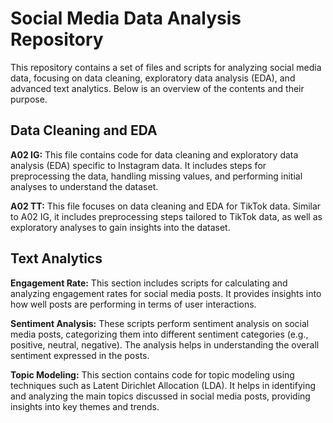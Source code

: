 # Social Media Data Analysis Repository

This repository contains a set of files and scripts for analyzing social media data, focusing on data cleaning, exploratory data analysis (EDA), and advanced text analytics. Below is an overview of the contents and their purpose.

## Data Cleaning and EDA
**A02 IG:** This file contains code for data cleaning and exploratory data analysis (EDA) specific to Instagram data. It includes steps for preprocessing the data, handling missing values, and performing initial analyses to understand the dataset.

**A02 TT:** This file focuses on data cleaning and EDA for TikTok data. Similar to A02 IG, it includes preprocessing steps tailored to TikTok data, as well as exploratory analyses to gain insights into the dataset.
## Text Analytics
**Engagement Rate:** This section includes scripts for calculating and analyzing engagement rates for social media posts. It provides insights into how well posts are performing in terms of user interactions.

**Sentiment Analysis:** These scripts perform sentiment analysis on social media posts, categorizing them into different sentiment categories (e.g., positive, neutral, negative). The analysis helps in understanding the overall sentiment expressed in the posts.

**Topic Modeling:** This section contains code for topic modeling using techniques such as Latent Dirichlet Allocation (LDA). It helps in identifying and analyzing the main topics discussed in social media posts, providing insights into key themes and trends.
